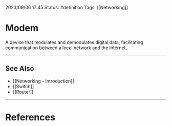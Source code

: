 2023/09/06 17:45
Status: #definition
Tags: [[Networking]]

# Modem

A device that modulates and demodulates digital data, facilitating communication between a local network and the internet.

---
## See Also
- [[Networking - Introduction]]
- [[Switch]]
- [[Router]]

---
# References
